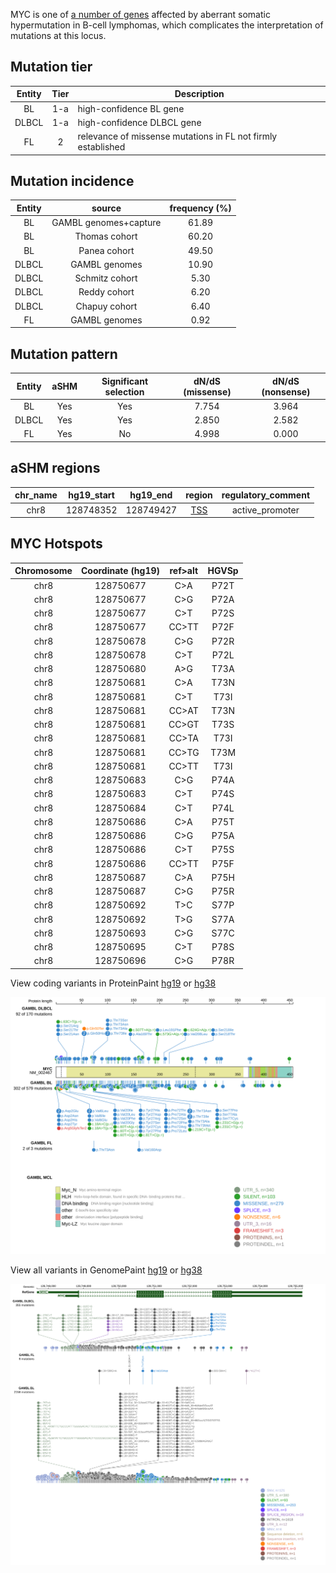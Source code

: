 MYC is one of [a number of genes](https://github.com/morinlab/LLMPP/wiki/ashm) affected by aberrant somatic hypermutation in B-cell lymphomas, which complicates the interpretation of mutations at this locus.

## Mutation tier

|Entity|Tier|Description                           |
|:------:|:----:|--------------------------------------|
|BL    |1-a   |high-confidence BL gene               |
|DLBCL |1-a   |high-confidence DLBCL gene            |
|FL    |2   |relevance of missense mutations in FL not firmly established|

## Mutation incidence

|Entity|source               |frequency (%)|
|:------:|:---------------------:|:-------------:|
|BL    |GAMBL genomes+capture|61.89        |
|BL    |Thomas cohort        |60.20        |
|BL    |Panea cohort         |49.50        |
|DLBCL |GAMBL genomes        |10.90        |
|DLBCL |Schmitz cohort       | 5.30        |
|DLBCL |Reddy cohort         | 6.20        |
|DLBCL |Chapuy cohort        | 6.40        |
|FL    |GAMBL genomes        | 0.92        |

## Mutation pattern

|Entity|aSHM|Significant selection|dN/dS (missense)|dN/dS (nonsense)|
|:------:|:----:|:---------------------:|:----------------:|:----------------:|
|BL    |Yes |Yes                  |7.754           |3.964           |
|DLBCL |Yes |Yes                  |2.850           |2.582           |
|FL    |Yes |No                   |4.998           |0.000           |

## aSHM regions

|chr_name|hg19_start|hg19_end |region                                                                                     |regulatory_comment|
|:--------:|:----------:|:---------:|:-------------------------------------------------------------------------------------------:|:------------------:|
|chr8    |128748352 |128749427|[TSS](https://genome.ucsc.edu/s/rdmorin/GAMBL%20hg19?position=chr8%3A128748352%2D128749427)|active_promoter   |



 ## MYC Hotspots

| Chromosome |Coordinate (hg19) | ref>alt | HGVSp | 
 | :---:| :---: | :--: | :---: |
| chr8 | 128750677 | C>A | P72T |
| chr8 | 128750677 | C>G | P72A |
| chr8 | 128750677 | C>T | P72S |
| chr8 | 128750677 | CC>TT | P72F |
| chr8 | 128750678 | C>G | P72R |
| chr8 | 128750678 | C>T | P72L |
| chr8 | 128750680 | A>G | T73A |
| chr8 | 128750681 | C>A | T73N |
| chr8 | 128750681 | C>T | T73I |
| chr8 | 128750681 | CC>AT | T73N |
| chr8 | 128750681 | CC>GT | T73S |
| chr8 | 128750681 | CC>TA | T73I |
| chr8 | 128750681 | CC>TG | T73M |
| chr8 | 128750681 | CC>TT | T73I |
| chr8 | 128750683 | C>G | P74A |
| chr8 | 128750683 | C>T | P74S |
| chr8 | 128750684 | C>T | P74L |
| chr8 | 128750686 | C>A | P75T |
| chr8 | 128750686 | C>G | P75A |
| chr8 | 128750686 | C>T | P75S |
| chr8 | 128750686 | CC>TT | P75F |
| chr8 | 128750687 | C>A | P75H |
| chr8 | 128750687 | C>G | P75R |
| chr8 | 128750692 | T>C | S77P |
| chr8 | 128750692 | T>G | S77A |
| chr8 | 128750693 | C>G | S77C |
| chr8 | 128750695 | C>T | P78S |
| chr8 | 128750696 | C>G | P78R |

View coding variants in ProteinPaint [hg19](https://www.bcgsc.ca/downloads/morinlab/GAMBL/test/genes/MYC_protein.html)  or [hg38](https://www.bcgsc.ca/downloads/morinlab/GAMBL/test/genes/MYC_protein_hg38.html)

![image](images/proteinpaint/MYC_NM_002467.svg)

View all variants in GenomePaint [hg19](https://www.bcgsc.ca/downloads/morinlab/GAMBL/test/genes/MYC.html)  or [hg38](https://www.bcgsc.ca/downloads/morinlab/GAMBL/test/genes/MYC_hg38.html)

![image](images/proteinpaint/MYC.svg)
